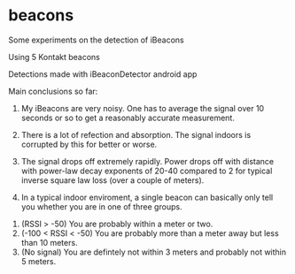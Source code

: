 beacons
=======

Some experiments on the detection of iBeacons

Using 5 Kontakt beacons

Detections made with iBeaconDetector android app

Main conclusions so far:

1. My iBeacons are very noisy. One has to average the signal over 10 seconds or so 
to get a reasonably accurate measurement. 

2. There is a lot of refection and absorption. The signal indoors is corrupted by this
for better or worse. 

3. The signal drops off extremely rapidly. Power drops off with distance with power-law decay exponents
of 20-40 compared to 2 for typical inverse square law loss (over a couple of meters). 

4. In a typical indoor enviroment, a single beacon can basically only tell you whether you are ‎in 
one of three groups.

1) (RSSI > -50) You are probably within a meter or two.
2) (-100 < RSSI < -50) You are probably more than a meter away but less than 10 meters.
3) (No signal) You are defintely not within 3 meters and probably not within 5 meters.  




